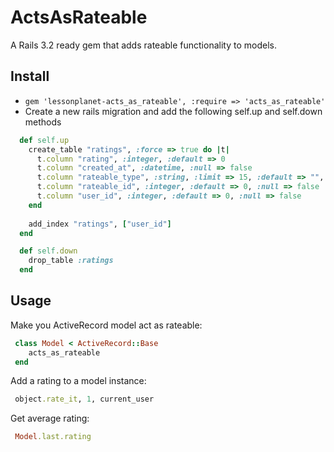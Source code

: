 ActsAsRateable
==============
A Rails 3.2 ready gem that adds rateable functionality to models.

## Install
* ```gem 'lessonplanet-acts_as_rateable', :require => 'acts_as_rateable'```
* Create a new rails migration and add the following self.up and self.down methods
 
```ruby
  def self.up
    create_table "ratings", :force => true do |t|
      t.column "rating", :integer, :default => 0
      t.column "created_at", :datetime, :null => false
      t.column "rateable_type", :string, :limit => 15, :default => "", :null => false
      t.column "rateable_id", :integer, :default => 0, :null => false
      t.column "user_id", :integer, :default => 0, :null => false
    end
  
    add_index "ratings", ["user_id"]
  end

  def self.down
    drop_table :ratings
  end
```
 
## Usage

Make you ActiveRecord model act as rateable:

```ruby
 class Model < ActiveRecord::Base
 	acts_as_rateable
 end
```
 
Add a rating to a model instance:

```ruby
 object.rate_it, 1, current_user
```
 
Get average rating:

```ruby
 Model.last.rating
```
